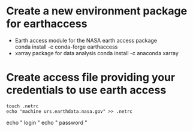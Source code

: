 # Create a new environment package for earthaccess
- Earth access module for the NASA earth access package  
	conda install -c conda-forge earthaccess
- xarray package for data analysis
	conda install -c anaconda xarray

# Create access file providing your credentials to use earth access 
	touch .netrc 
	echo "machine urs.earthdata.nasa.gov" >> .netrc 
  echo "  login <enter username> "
  echo "	password <enter password> " 

